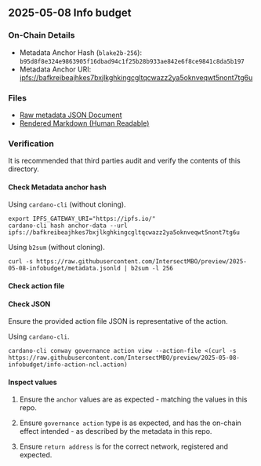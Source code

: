 ## 2025-05-08 Info budget

### On-Chain Details

- Metadata Anchor Hash (`blake2b-256`): `b95d8f8e324e9863905f16dbad94c1f25b28b933ae842e6f8ce9841c8da5b197`
- Metadata Anchor URI: <ipfs://bafkreibeajhkes7bxjlkghkingcgltqcwazz2ya5oknveqwt5nont7tg6u>

### Files

- [Raw metadata JSON Document](./metadata.jsonld)
- [Rendered Markdown (Human Readable)](./metadata.jsonld.md)

### Verification

It is recommended that third parties audit and verify the contents of this directory.

#### Check Metadata anchor hash

Using `cardano-cli` (without cloning).

```shell
export IPFS_GATEWAY_URI="https://ipfs.io/"
cardano-cli hash anchor-data --url ipfs://bafkreibeajhkes7bxjlkghkingcgltqcwazz2ya5oknveqwt5nont7tg6u
```

Using `b2sum` (without cloning).

```shell
curl -s https://raw.githubusercontent.com/IntersectMBO/preview/2025-05-08-infobudget/metadata.jsonld | b2sum -l 256
```

#### Check action file

#### Check JSON

Ensure the provided action file JSON is representative of the action.

Using `cardano-cli`.

```shell
cardano-cli conway governance action view --action-file <(curl -s https://raw.githubusercontent.com/IntersectMBO/preview/2025-05-08-infobudget/info-action-ncl.action)
```

#### Inspect values

1. Ensure the `anchor` values are as expected - matching the values in this repo.

2. Ensure `governance action` type is as expected, and has the on-chain effect intended - as described by the metadata in this repo.

3. Ensure `return address` is for the correct network, registered and expected.
